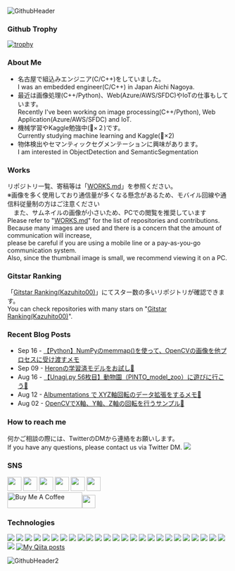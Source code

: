 ![GithubHeader](https://user-images.githubusercontent.com/37477845/92315782-e1255d80-f025-11ea-80e0-e62fc08c7a1e.gif)

### Github Trophy <!--& Kaggle Badge-->
[![trophy](https://github-profile-trophy.vercel.app/?username=Kazuhito00&rank=SSS,SS,S,AAA,AA,A,B,C,SECRET&title=MultiLanguage,Commit,Stars,Repositories,Followers,Issues&margin-w=3)](https://github.com/ryo-ma/github-profile-trophy) <!--<img src="https://road-to-kaggle-grandmaster.vercel.app/api/badges/kazuhito00/competition/light" height="110px">-->

### About Me
- 名古屋で組込みエンジニア(C/C++)をしていました。<br>I was an embedded engineer(C/C++) in Japan Aichi Nagoya.
- 最近は画像処理(C++/Python)、Web(Azure/AWS/SFDC)やIoTの仕事もしています。<br>Recently I've been working on image processing(C++/Python), Web Application(Azure/AWS/SFDC) and IoT.
- 機械学習やKaggle勉強中(🥉×２)です。<br>Currently studying machine learning and Kaggle(🥉×2)
- 物体検出やセマンティックセグメンテーションに興味があります。<br>I am interested in ObjectDetection and SemanticSegmentation

### Works
リポジトリ一覧、寄稿等は「[WORKS.md](https://github.com/Kazuhito00/Kazuhito00/blob/master/WORKS.md)」を参照ください。<br>
※画像を多く使用しており通信量が多くなる懸念があるため、モバイル回線や通信料従量制の方はご注意ください<br>　また、サムネイルの画像が小さいため、PCでの閲覧を推奨しています<br>
Please refer to "[WORKS.md](https://github.com/Kazuhito00/Kazuhito00/blob/master/WORKS.md)" for the list of repositories and contributions.<br>
Because many images are used and there is a concern that the amount of communication will increase, <br>
please be careful if you are using a mobile line or a pay-as-you-go communication system. <br>
Also, since the thumbnail image is small, we recommend viewing it on a PC.

### Gitstar Ranking
「[Gitstar Ranking(Kazuhito00)](https://gitstar-ranking.com/Kazuhito00)」にてスター数の多いリポジトリが確認できます。<br>
You can check repositories with many stars on "[Gitstar Ranking(Kazuhito00)](https://gitstar-ranking.com/Kazuhito00)".

### Recent Blog Posts
<!-- feed start -->
- Sep 16 - [【Python】NumPyのmemmap()を使って、OpenCVの画像を他プロセスに受け渡すメモ](https://kazuhito00.hatenablog.com/entry/2023/09/16/172839)
- Sep 09 - [Heronの学習済モデルをお試し🦔](https://kazuhito00.hatenablog.com/entry/2023/09/09/191132)
- Aug 16 - [【Unagi.py 56枚目】動物園（PINTO_model_zoo）に遊びに行こう🦔](https://kazuhito00.hatenablog.com/entry/2023/08/16/102530)
- Aug 12 - [Albumentations で XYZ軸回転のデータ拡張をするメモ🦔](https://kazuhito00.hatenablog.com/entry/2023/08/12/182559)
- Aug 02 - [OpenCVでX軸、Y軸、Z軸の回転を行うサンプル🦔](https://kazuhito00.hatenablog.com/entry/2023/08/02/112115)
<!-- feed end -->

### How to reach me
何かご相談の際には、TwitterのDMから連絡をお願いします。<br>If you have any questions, please contact us via Twitter DM.
[<img src="https://img.shields.io/badge/-ffffff.svg?logo=twitter&style=flat">](https://twitter.com/KzhtTkhs)

### SNS
[<img src="https://user-images.githubusercontent.com/37477845/94174253-05ab8180-fed0-11ea-8cf6-312bdb610b74.png" width="32px">](https://twitter.com/KzhtTkhs) [<img src="https://user-images.githubusercontent.com/37477845/94174258-06dcae80-fed0-11ea-9d11-b6ef832e54a4.png" width="32px">](https://kazuhito00.hatenablog.com/) [<img src="https://user-images.githubusercontent.com/37477845/94174261-06dcae80-fed0-11ea-99d4-cc66d7a91c31.png" width="32px">](https://qiita.com/Kazuhito) [<img src="https://user-images.githubusercontent.com/37477845/94174263-07754500-fed0-11ea-8ef3-004bee2cbcc5.jpg" width="32px">](https://zenn.dev/kazuhito)  [<img src="https://user-images.githubusercontent.com/37477845/94176882-b0716f00-fed3-11ea-8254-dbff72e992e2.png" width="32px">](https://speakerdeck.com/kazuhitotakahashi) [<img src="https://user-images.githubusercontent.com/37477845/102078263-fb08e480-3e4d-11eb-907f-8bdd10d77da4.png" width="32px">](https://www.kaggle.com/kazuhito00)<!--<a href="https://www.buymeacoffee.com/Kazuhito00" target="_blank"><img src="https://cdn.buymeacoffee.com/buttons/default-white.png" alt="Buy Me A Coffee" height="41" width="174" ></a>--><a href="https://www.buymeacoffee.com/Kazuhito00" target="_blank"><br><img src="https://cdn.buymeacoffee.com/buttons/default-white.png" alt="Buy Me A Coffee" height="36" width="170" >[<img src="https://user-images.githubusercontent.com/37477845/120681754-aa0dab00-c4d6-11eb-8b1d-7902d5d8fc5a.png" height="30px">](https://ofuse.me/o?uid=38065)

### Technologies 
<img src="https://img.shields.io/badge/C Lang-222222.svg?logo=c&style=flat"> <img src="https://img.shields.io/badge/C++-00599C.svg?logo=c%2B%2B&style=flat"> <img src="https://img.shields.io/badge/C%23-239120.svg?logo=C%20Sharp&style=flat"> <img src="https://img.shields.io/badge/Python-f9d64e.svg?logo=python&style=flat"> <img src="https://img.shields.io/badge/Julia-a577bd.svg?logo=julia&style=flat"> <img src="https://img.shields.io/badge/MATLAB-0076A8.svg?logo=mathworks&style=flat"> <img src="https://img.shields.io/badge/HTML5-222222.svg?logo=html5&style=flat">
 <img src="https://img.shields.io/badge/CSS3-1572B6.svg?logo=css3&style=flat"> <img src="https://img.shields.io/badge/javascript-3577c4.svg?logo=javascript&style=flat"> <img src="https://img.shields.io/badge/TesorFlow-aa4c00.svg?logo=tensorflow&style=flat"> <img src="https://img.shields.io/badge/PyTorch-aa381e.svg?logo=pytorch&style=flat"> <img src="https://img.shields.io/badge/OpenCV-FF0000.svg?logo=opencv&style=flat"> <img src="https://img.shields.io/badge/Qt-AAAAAA.svg?logo=qt&style=flat"> <img src="https://img.shields.io/badge/Raspberry%20Pi-C51A4A.svg?logo=Raspberry%20Pi&style=flat"> <img src="https://img.shields.io/badge/Arduino-AAAAAA.svg?logo=Arduino&style=flat"> <img src="https://img.shields.io/badge/PowerPoint-B7472A.svg?logo=Microsoft%20PowerPoint&style=flat"> <img src="https://img.shields.io/badge/Prezi-AAAAAA.svg?logo=prezi&style=flat"> <img src="https://img.shields.io/badge/Unity-000000.svg?logo=unity&style=flat"> <img src="https://img.shields.io/badge/Android-AAAAAA.svg?logo=android&style=flat"> <img src="https://img.shields.io/badge/Amazon%20AWS-232F3E.svg?logo=Amazon%20AWS&style=flat"> <img src="https://img.shields.io/badge/Microsoft%20Azure-00a5ff.svg?logo=Microsoft%20Azure&style=flat"> <img src="https://img.shields.io/badge/-Google%20Cloud-AAAAAA.svg?logo=google-cloud&style=flat"> <img src="https://img.shields.io/badge/IBM%20Cloud-000000.svg?logo=IBM%20Cloud&style=flat"> <img src="https://img.shields.io/badge/Salesforce-00bafc.svg?logo=Salesforce&style=flat"> <img src="https://img.shields.io/badge/Kaggle-21eaff.svg?logo=kaggle&style=flat"> <img src="https://img.shields.io/badge/-Docker-AAAAAA.svg?logo=docker&style=flat"> [![My Qiita posts](https://qiita-badge.apiapi.app/s/Kazuhito/posts.svg)](http://qiita.com/Kazuhito)
 
![GithubHeader2](https://user-images.githubusercontent.com/37477845/92398696-07e9ae00-f164-11ea-9f4f-42df807a6218.gif)
